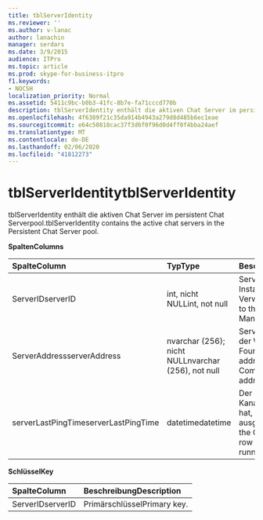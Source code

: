 ```yaml
---
title: tblServerIdentity
ms.reviewer: ''
ms.author: v-lanac
author: lanachin
manager: serdars
ms.date: 3/9/2015
audience: ITPro
ms.topic: article
ms.prod: skype-for-business-itpro
f1.keywords:
- NOCSH
localization_priority: Normal
ms.assetid: 5411c9bc-b0b3-41fc-8b7e-fa71cccd770b
description: tblServerIdentity enthält die aktiven Chat Server im persistent Chat Serverpool.
ms.openlocfilehash: 4f6389f21c35da914b4943a279d8d485b6ec1eae
ms.sourcegitcommit: e64c50818cac37f3d6f0f96d0d4ff0f4bba24aef
ms.translationtype: MT
ms.contentlocale: de-DE
ms.lasthandoff: 02/06/2020
ms.locfileid: "41812273"
---
```

# <a name="tblserveridentity"></a><span data-ttu-id="84d2d-103">tblServerIdentity</span><span class="sxs-lookup"><span data-stu-id="84d2d-103">tblServerIdentity</span></span>
 
<span data-ttu-id="84d2d-104">tblServerIdentity enthält die aktiven Chat Server im persistent Chat Serverpool.</span><span class="sxs-lookup"><span data-stu-id="84d2d-104">tblServerIdentity contains the active chat servers in the Persistent Chat Server pool.</span></span>
  
<span data-ttu-id="84d2d-105">**Spalten**</span><span class="sxs-lookup"><span data-stu-id="84d2d-105">**Columns**</span></span>

|<span data-ttu-id="84d2d-106">**Spalte**</span><span class="sxs-lookup"><span data-stu-id="84d2d-106">**Column**</span></span>|<span data-ttu-id="84d2d-107">**Typ**</span><span class="sxs-lookup"><span data-stu-id="84d2d-107">**Type**</span></span>|<span data-ttu-id="84d2d-108">**Beschreibung**</span><span class="sxs-lookup"><span data-stu-id="84d2d-108">**Description**</span></span>|
|:-----|:-----|:-----|
|<span data-ttu-id="84d2d-109">ServerID</span><span class="sxs-lookup"><span data-stu-id="84d2d-109">serverID</span></span>  <br/> |<span data-ttu-id="84d2d-110">int, nicht NULL</span><span class="sxs-lookup"><span data-stu-id="84d2d-110">int, not null</span></span>  <br/> |<span data-ttu-id="84d2d-111">Server-ID.</span><span class="sxs-lookup"><span data-stu-id="84d2d-111">Server ID.</span></span> <span data-ttu-id="84d2d-112">Entspricht der Instanz-ID des zentralen Verwaltungsspeichers.</span><span class="sxs-lookup"><span data-stu-id="84d2d-112">Corresponds to the instance ID from Central Management store.</span></span>  <br/> |
|<span data-ttu-id="84d2d-113">ServerAddress</span><span class="sxs-lookup"><span data-stu-id="84d2d-113">serverAddress</span></span>  <br/> |<span data-ttu-id="84d2d-114">nvarchar (256); nicht NULL</span><span class="sxs-lookup"><span data-stu-id="84d2d-114">nvarchar (256), not null</span></span>  <br/> |<span data-ttu-id="84d2d-115">Server Adresse unter Verwendung der Windows Communication Foundation-Adresse.</span><span class="sxs-lookup"><span data-stu-id="84d2d-115">Server address using the Windows Communication Foundation address.</span></span>  <br/> |
|<span data-ttu-id="84d2d-116">serverLastPingTime</span><span class="sxs-lookup"><span data-stu-id="84d2d-116">serverLastPingTime</span></span>  <br/> |<span data-ttu-id="84d2d-117">datetime</span><span class="sxs-lookup"><span data-stu-id="84d2d-117">datetime</span></span>  <br/> |<span data-ttu-id="84d2d-118">Der letzte Zeitpunkt, zu dem der Kanal Server diese Zeile aktualisiert hat, um zu beweisen, dass er ausgeführt wird.</span><span class="sxs-lookup"><span data-stu-id="84d2d-118">The latest time that the Channel Server updated this row to give evidence that it is running.</span></span>  <br/> |
   
<span data-ttu-id="84d2d-119">**Schlüssel**</span><span class="sxs-lookup"><span data-stu-id="84d2d-119">**Key**</span></span>

|<span data-ttu-id="84d2d-120">**Spalte**</span><span class="sxs-lookup"><span data-stu-id="84d2d-120">**Column**</span></span>|<span data-ttu-id="84d2d-121">**Beschreibung**</span><span class="sxs-lookup"><span data-stu-id="84d2d-121">**Description**</span></span>|
|:-----|:-----|
|<span data-ttu-id="84d2d-122">ServerID</span><span class="sxs-lookup"><span data-stu-id="84d2d-122">serverID</span></span>  <br/> |<span data-ttu-id="84d2d-123">Primärschlüssel</span><span class="sxs-lookup"><span data-stu-id="84d2d-123">Primary key.</span></span>  <br/> |
   

